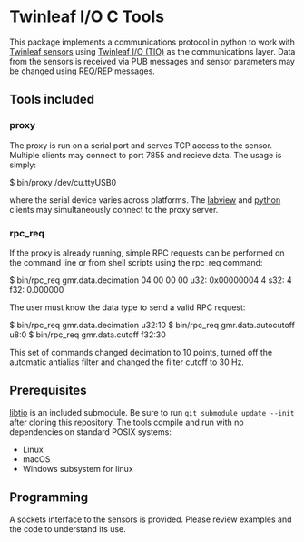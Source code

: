 # Twinleaf I/O C Tools

This package implements a communications protocol in python to work with [Twinleaf sensors](http://www.twinleaf.com) using [Twinleaf I/O (TIO)](https://github.com/twinleaf/libtio/blob/master/doc/TIO%20Protocol%20Overview.md) as the communications layer. Data from the sensors is received via PUB messages and sensor parameters may be changed using REQ/REP messages. 

## Tools included

### proxy

The proxy is run on a serial port and serves TCP access to the sensor. Multiple clients may connect to port 7855 and recieve data. The usage is simply:

  $ bin/proxy /dev/cu.ttyUSB0

where the serial device varies across platforms. The [labview](https://github.com/twinleaf/tio-labview) and [python](https://github.com/twinleaf/tio-python) clients may simultaneously connect to the proxy server. 

### rpc_req

If the proxy is already running, simple RPC requests can be performed on the command line or from shell scripts using the rpc_req command:

  $ bin/rpc_req gmr.data.decimation
  04 00 00 00 
  u32: 0x00000004 4
  s32: 4
  f32: 0.000000

The user must know the data type to send a valid RPC request:

  $ bin/rpc_req gmr.data.decimation u32:10
  $ bin/rpc_req gmr.data.autocutoff u8:0
  $ bin/rpc_req gmr.data.cutoff f32:30

This set of commands changed decimation to 10 points, turned off the automatic antialias filter and changed the filter cutoff to 30 Hz. 

## Prerequisites

[libtio](https://github.com/twinleaf/libtio) is an included submodule. Be sure to run `git submodule update --init` after cloning this repository. The tools compile and run with no dependencies on standard POSIX systems:

  - Linux
  - macOS
  - Windows subsystem for linux

## Programming

A sockets interface to the sensors is provided. Please review examples and the code to understand its use.
